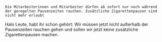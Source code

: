 
`Die Mitarbeiterinnen und Mitarbeiter dürfen ab sofort nur noch während der geregelten Pausenzeiten rauchen. Zusätzliche Zigarettenpausen sind nicht mehr erlaubt`

Halo Leute,
habt ihr schon gehört: Wir müssen jetzt nicht außerhalb der Pausenzeiten rauchen gehen und sollen wir jetzt keine zusätzliche Zigarettenpausen machen.